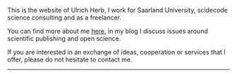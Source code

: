 This is the website of Ulrich Herb, I work for Saarland University, scidecode science consulting and as a freelancer. 

You can find more about me [here](/pages/about.md), in my blog I discuss issues around scientific publishing and open science. 

If you are interested in an exchange of ideas, cooperation or services that I offer, please do not hesitate to contact me.
  
  
  
---

